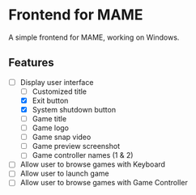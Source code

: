 # Frontend for MAME

A simple frontend for MAME,
working on Windows.

## Features

- [ ] Display user interface
    - [ ] Customized title
    - [x] Exit button
    - [x] System shutdown button
    - [ ] Game title
    - [ ] Game logo
    - [ ] Game snap video
    - [ ] Game preview screenshot
    - [ ] Game controller names (1 & 2)
- [ ] Allow user to browse games with Keyboard
- [ ] Allow user to launch game
- [ ] Allow user to browse games with Game Controller
